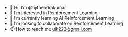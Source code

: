 - 👋 Hi, I’m @ujithendrakumar
- 👀 I’m interested in Reinforcement Learning
- 🌱 I’m currently learning AI Reinforcement Learning
- 💞️ I’m looking to collaborate on Reinforcement Learning
- 📫 How to reach me ujk222@gmail.com

<!---
ujithendrakumar/ujithendrakumar is a ✨ special ✨ repository because its `README.md` (this file) appears on your GitHub profile.
You can click the Preview link to take a look at your changes.
--->
